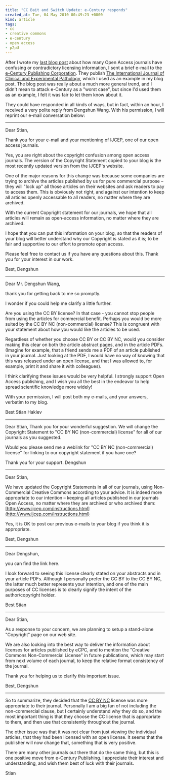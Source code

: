 ```yaml
---
title: "CC Bait and Switch Update: e-Century responds"
created_at: Tue, 04 May 2010 00:49:23 +0000
kind: article
tags:
- cc
- creative commons
- e-century
- open access
- p2pU
---
```


After I wrote my [last blog
post](http://reganmian.net/blog/2010/05/03/open-access-journals-cc-bait-and-switch/)
about how many Open Access journals have confusing or contradictory
licensing information, I sent a brief e-mail to the [e-Century
Publishing Corporation](http://e-century.org/). They publish [The
International Journal of Clinical and Experimental
Pathology](http://www.ijcep.com/), which I used as an example in my blog
post. The blog post was really about a much more general trend, and I
didn't mean to attack e-Century as a "worst case", but since I'd used
them as an example, I felt it was fair to let them know about it.

They could have responded in all kinds of ways, but in fact, within an
hour, I received a very polite reply from Dengshun Wang. With his
permission, I will reprint our e-mail conversation below:

* * * * *

Dear Stian,

Thank you for your e-mail and your mentioning of IJCEP, one of our open
access journals.

Yes, you are right about the copyright confusion among open access
journals. The version of the Copyright Statement copied to your blog is
the most recently updated version from the IJCEP's website.

One of the major reasons for this change was because some companies are
trying to archive the articles published by us for pure commercial
purpose – they will "lock up" all those articles on their websites and
ask readers to pay to access them. This is obviously not right, and
against our intention to keep all articles openly accessable to all
readers, no matter where they are archived.

With the current Copyright statement for our journals, we hope that all
articles will remain as open-access information, no matter where they
are archived.

I hope that you can put this information on your blog, so that the
readers of your blog will better understand why our Copyright is stated
as it is; to be fair and supportive to our effort to promote open
access.

Please feel free to contact us if you have any questions about this.
Thank you for your interest in our work.

Best, Dengshun

* * * * *

Dear Mr. Dengshun Wang,

thank you for getting back to me so promptly.

I wonder if you could help me clarify a little further.

Are you using the CC BY license? In that case - you cannot stop people
from using the articles for commercial benefit. Perhaps you would be
more suited by the CC BY NC (non-commercial) license? This is congruent
with your statement about how you would like the articles to be used.

Regardless of whether you choose CC BY or CC BY NC, would you consider
making this clear on both the article abstract pages, and in the article
PDFs. (Imagine for example, that a friend sends me a PDF of an article
published in your journal. Just looking at the PDF, I would have no way
of knowing that this was released under an open license, and that I was
allowed to, for example, print it and share it with colleagues).

I think clarifying these issues would be very helpful. I strongly
support Open Access publishing, and I wish you all the best in the
endeavor to help spread scientific knowledge more widely!

With your permission, I will post both my e-mails, and your answers,
verbatim to my blog.

Best Stian Haklev

* * * * *

Dear Stian, Thank you for your wonderful suggestion. We will change the
Copyright Statement to "CC BY NC (non-commercial) license" for all of
our journals as you suggested.

Would you please send me a weblink for "CC BY NC (non-commercial)
license" for linking to our copyright statement if you have one?

Thank you for your support. Dengshun

* * * * *

Dear Stian,

We have updated the Copyright Statements in all of our journals, using
Non-Commercial Creative Commons according to your advice. It is indeed
more appropriate to our intention – keeping all articles published in
our journals Open Access, no matter where they are archived or who
archived them:
[http://www.ijcep.com/instructions.html](http://www.ijcep.com/instructions.html)

Yes, it is OK to post our previous e-mails to your blog if you think it
is appropriate.

Best, Dengshun

* * * * *

Dear Dengshun,

you can find the link here.

I look forward to seeing this license clearly stated on your abstracts
and in your article PDFs. Although I personally prefer the CC BY to the
CC BY NC, the latter much better represents your intention, and one of
the main purposes of CC licenses is to clearly signify the intent of the
author/copyright holder.

Best Stian

* * * * *

Dear Stian,

As a response to your concern, we are planning to setup a stand-alone
"Copyright" page on our web site.

We are also looking into the best way to deliver the information about
licenses for articles published by eCPC, and to mention the "Creative
Commons Non-Commercial License" in future publications, which may start
from next volume of each journal, to keep the relative format
consistency of the journal.

Thank you for helping us to clarify this important issue.

Best, Dengshun

* * * * *

So to summarize, they decided that the [CC BY
NC](http://creativecommons.org/licenses/by-nc/3.0/) license was more
appropriate to their journal. Personally I am a big fan of not including
the non-commercial clause, but I certainly understand why they do so,
and the most important thing is that they choose the CC license that is
appropriate to them, and then use that consistently throughout the
journal.

The other issue was that it was not clear from just viewing the
individual articles, that they had been licensed with an open license.
It seems that the publisher will now change that, something that is very
positive.

There are many other journals out there that do the same thing, but this
is one positive move from e-Century Publishing. I appreciate their
interest and understanding, and wish them best of luck with their
journals.

Stian
